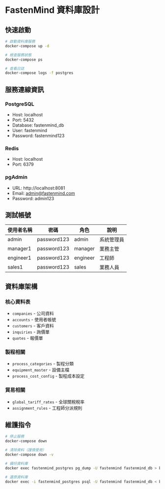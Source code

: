 # FastenMind 資料庫設計

## 快速啟動

```bash
# 啟動資料庫服務
docker-compose up -d

# 檢查服務狀態
docker-compose ps

# 查看日誌
docker-compose logs -f postgres
```

## 服務連線資訊

### PostgreSQL
- Host: localhost
- Port: 5432
- Database: fastenmind_db
- User: fastenmind
- Password: fastenmind123

### Redis
- Host: localhost
- Port: 6379

### pgAdmin
- URL: http://localhost:8081
- Email: admin@fastenmind.com
- Password: admin123

## 測試帳號

| 使用者名稱 | 密碼 | 角色 | 說明 |
|------------|------|------|------|
| admin | password123 | admin | 系統管理員 |
| manager1 | password123 | manager | 業務主管 |
| engineer1 | password123 | engineer | 工程師 |
| sales1 | password123 | sales | 業務人員 |

## 資料庫架構

### 核心資料表
- `companies` - 公司資料
- `accounts` - 使用者帳號
- `customers` - 客戶資料
- `inquiries` - 詢價單
- `quotes` - 報價單

### 製程相關
- `process_categories` - 製程分類
- `equipment_master` - 設備主檔
- `process_cost_config` - 製程成本設定

### 貿易相關
- `global_tariff_rates` - 全球關稅稅率
- `assignment_rules` - 工程師分派規則

## 維護指令

```bash
# 停止服務
docker-compose down

# 清除資料（謹慎使用）
docker-compose down -v

# 備份資料庫
docker exec fastenmind_postgres pg_dump -U fastenmind fastenmind_db > backup.sql

# 還原資料庫
docker exec -i fastenmind_postgres psql -U fastenmind fastenmind_db < backup.sql
```